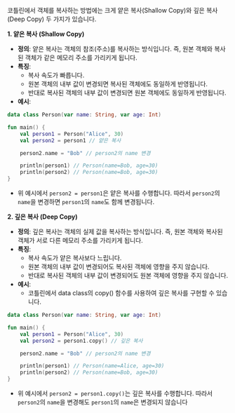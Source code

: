 코틀린에서 객체를 복사하는 방법에는 크게 얕은 복사(Shallow Copy)와 깊은 복사(Deep Copy) 두 가지가 있습니다.

**1. 얕은 복사 (Shallow Copy)**

* **정의**: 얕은 복사는 객체의 참조(주소)를 복사하는 방식입니다. 즉, 원본 객체와 복사된 객체가 같은 메모리 주소를 가리키게 됩니다.
* **특징**:
    * 복사 속도가 빠릅니다.
    * 원본 객체의 내부 값이 변경되면 복사된 객체에도 동일하게 반영됩니다.
    * 반대로 복사된 객체의 내부 값이 변경되면 원본 객체에도 동일하게 반영됩니다.
* **예시**:

```kotlin
data class Person(var name: String, var age: Int)

fun main() {
    val person1 = Person("Alice", 30)
    val person2 = person1 // 얕은 복사

    person2.name = "Bob" // person2의 name 변경

    println(person1) // Person(name=Bob, age=30)
    println(person2) // Person(name=Bob, age=30)
}
```

* 위 예시에서 `person2 = person1`은 얕은 복사를 수행합니다. 따라서 `person2`의 `name`을 변경하면 `person1`의 `name`도 함께 변경됩니다.

**2. 깊은 복사 (Deep Copy)**

* **정의**: 깊은 복사는 객체의 실제 값을 복사하는 방식입니다. 즉, 원본 객체와 복사된 객체가 서로 다른 메모리 주소를 가리키게 됩니다.
* **특징**:
    * 복사 속도가 얕은 복사보다 느립니다.
    * 원본 객체의 내부 값이 변경되어도 복사된 객체에 영향을 주지 않습니다.
    * 반대로 복사된 객체의 내부 값이 변경되어도 원본 객체에 영향을 주지 않습니다.
* **예시**:
    * 코틀린에서 data class의 copy() 함수를 사용하여 깊은 복사를 구현할 수 있습니다.

```kotlin
data class Person(var name: String, var age: Int)

fun main() {
    val person1 = Person("Alice", 30)
    val person2 = person1.copy() // 깊은 복사

    person2.name = "Bob" // person2의 name 변경

    println(person1) // Person(name=Alice, age=30)
    println(person2) // Person(name=Bob, age=30)
}
```

* 위 예시에서 `person2 = person1.copy()`는 깊은 복사를 수행합니다. 따라서 `person2`의 `name`을 변경해도 `person1`의 `name`은 변경되지 않습니다

